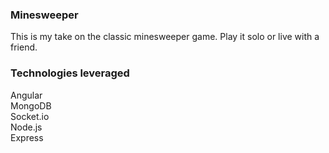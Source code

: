 ### Minesweeper

This is my take on the classic minesweeper game. Play it solo or live with a friend. 

### Technologies leveraged

Angular <br/>
MongoDB <br/>
Socket.io <br/>
Node.js <br/>
Express <br/>